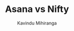 ---
is_programmatic_layout_6: true
draft: false
title: "Asana vs Nifty"
snippet: "Asana vs Nifty"
image:
  src: /images/pseo/asana-vs-nifty.png
  alt: "project management, collaboration, productivity, team management"
publishDate: 2024-11-29
category: ""
author: "Kavindu Mihiranga"
tags:
  - "Marketing"
  - "Tips"
  - "Project Management"
  - "Team"
tools:
  Asana:
    sub_title: "Simplifying Team Collaboration"
    main_content: "Asana is known for its intuitive interface and straightforward approach to task management. It's perfect for teams looking for a tool that prioritizes simplicity without sacrificing essential project-tracking features. From creating task boards to assigning deadlines, Asana shines in its ability to keep projects moving seamlessly. However, some users find its features limiting when it comes to advanced customization or scalability for larger, more complex workflows."
    features: ["Visual project views, including timelines, boards, and calendars.", "Simple task assignment with due dates and priority levels.", "Integration with tools like Slack, Google Workspace, and Microsoft Teams.", "Easy-to-use mobile app for project updates on the go."]
    analytics_rate: "⭐⭐⭐⭐⭐"
    analytics_review: "Clear and effective"
    customization_rate: "⭐⭐⭐"
    customization_review: "Basic customization"
    collaboration_features_rate: "⭐⭐⭐⭐"
    collaboration_features_review: "Strong collaboration tools"
    self_hosted: false
    open_source: false
    pricing: "Free & Paid plans"
  Nifty:
    sub_title: "Streamlined Project Management"
    main_content: "Nifty is designed to enhance team collaboration with a focus on project timelines and goals. It provides a well-rounded suite of features that cater to teams needing a balance between simplicity and functionality. While it offers good integration capabilities and task management tools, some users may find it lacks the depth of customization seen in more complex platforms."
    features: ["Integrated project timelines and milestones.", "Task management with subtasks and dependencies.", "Collaboration tools like chat and file sharing.", "Time tracking and reporting features."]
    analytics_rate: "⭐⭐⭐⭐"
    analytics_review: "User-friendly and efficient"
    customization_rate: "⭐⭐⭐⭐"
    customization_review: "Moderate customization options"
    collaboration_features_rate: "⭐⭐⭐⭐⭐"
    collaboration_features_review: "Excellent collaboration features"
    self_hosted: false
    open_source: false
    pricing: "Free & Paid plans"
description: Discover the best project management tools for your business. Compare Asana, Nifty, and Worklenz to find the perfect open-source alternative.
related: [asana-vs-scoro, asana-vs-microsoft-project, asana-vs-zoho, asana-vs-productive.io]
---